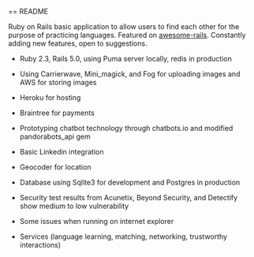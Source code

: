 == README

Ruby on Rails basic application to allow users to find each other for the purpose of practicing languages. Featured on [awesome-rails](https://github.com/ekremkaraca/awesome-rails). Constantly adding new features, open to suggestions.

* Ruby 2.3, Rails 5.0, using Puma server locally, redis in production

* Using Carrierwave, Mini_magick, and Fog for uploading images and AWS for storing images

* Heroku for hosting

* Braintree for payments

* Prototyping chatbot technology through chatbots.io and modified pandorabots_api gem

* Basic Linkedin integration

* Geocoder for location

* Database using Sqlite3 for development and Postgres in production

* Security test results from Acunetix, Beyond Security, and Detectify show medium to low vulnerability

* Some issues when running on internet explorer

* Services (language learning, matching, networking, trustworthy interactions)
